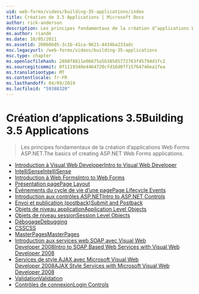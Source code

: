 ```yaml
---
uid: web-forms/videos/building-35-applications/index
title: Création de 3.5 Applications | Microsoft Docs
author: rick-anderson
description: Les principes fondamentaux de la création d’applications Web Forms ASP.NET.
ms.author: riande
ms.date: 10/05/2011
ms.assetid: 20060b05-3c1b-41ca-9621-4434ba233adc
msc.legacyurl: /web-forms/videos/building-35-applications
msc.type: chapter
ms.openlocfilehash: 2808f8811e06875a5b38585772763f45794d1fc2
ms.sourcegitcommit: 0f1119340e4464720cfd16d0ff15764746ea1fea
ms.translationtype: MT
ms.contentlocale: fr-FR
ms.lasthandoff: 04/09/2019
ms.locfileid: "59388320"
---
```

# <a name="building-35-applications"></a><span data-ttu-id="f99e3-103">Création d’applications 3.5</span><span class="sxs-lookup"><span data-stu-id="f99e3-103">Building 3.5 Applications</span></span>

> <span data-ttu-id="f99e3-104">Les principes fondamentaux de la création d’applications Web Forms ASP.NET.</span><span class="sxs-lookup"><span data-stu-id="f99e3-104">The basics of creating ASP.NET Web Forms applications.</span></span>


- [<span data-ttu-id="f99e3-105">Introduction à Visual Web Developer</span><span class="sxs-lookup"><span data-stu-id="f99e3-105">Intro to Visual Web Developer</span></span>](intro-to-visual-web-developer.md)
- [<span data-ttu-id="f99e3-106">IntelliSense</span><span class="sxs-lookup"><span data-stu-id="f99e3-106">IntelliSense</span></span>](intellisense.md)
- [<span data-ttu-id="f99e3-107">Introduction à Web Forms</span><span class="sxs-lookup"><span data-stu-id="f99e3-107">Intro to Web Forms</span></span>](intro-to-web-forms.md)
- [<span data-ttu-id="f99e3-108">Présentation page</span><span class="sxs-lookup"><span data-stu-id="f99e3-108">Page Layout</span></span>](page-layout.md)
- [<span data-ttu-id="f99e3-109">Événements du cycle de vie d’une page</span><span class="sxs-lookup"><span data-stu-id="f99e3-109">Page Lifecycle Events</span></span>](page-lifecycle-events.md)
- [<span data-ttu-id="f99e3-110">Introduction aux contrôles ASP.NET</span><span class="sxs-lookup"><span data-stu-id="f99e3-110">Intro to ASP.NET Controls</span></span>](intro-to-aspnet-controls.md)
- [<span data-ttu-id="f99e3-111">Envoi et publication (postback)</span><span class="sxs-lookup"><span data-stu-id="f99e3-111">Submit and Postback</span></span>](submit-and-postback.md)
- [<span data-ttu-id="f99e3-112">Objets de niveau application</span><span class="sxs-lookup"><span data-stu-id="f99e3-112">Application Level Objects</span></span>](application-level-objects.md)
- [<span data-ttu-id="f99e3-113">Objets de niveau session</span><span class="sxs-lookup"><span data-stu-id="f99e3-113">Session Level Objects</span></span>](session-level-objects.md)
- [<span data-ttu-id="f99e3-114">Débogage</span><span class="sxs-lookup"><span data-stu-id="f99e3-114">Debugging</span></span>](debugging.md)
- [<span data-ttu-id="f99e3-115">CSS</span><span class="sxs-lookup"><span data-stu-id="f99e3-115">CSS</span></span>](css.md)
- [<span data-ttu-id="f99e3-116">MasterPages</span><span class="sxs-lookup"><span data-stu-id="f99e3-116">MasterPages</span></span>](masterpages.md)
- [<span data-ttu-id="f99e3-117">Introduction aux services web SOAP avec Visual Web Developer 2008</span><span class="sxs-lookup"><span data-stu-id="f99e3-117">Intro to SOAP Based Web Services with Visual Web Developer 2008</span></span>](an-introduction-to-soap-based-web-services-with-visual-web-developer-2008.md)
- [<span data-ttu-id="f99e3-118">Services de style AJAX avec Microsoft Visual Web Developer 2008</span><span class="sxs-lookup"><span data-stu-id="f99e3-118">AJAX Style Services with Microsoft Visual Web Developer 2008</span></span>](ajax-style-services-with-microsoft-visual-web-developer-2008.md)
- [<span data-ttu-id="f99e3-119">Validation</span><span class="sxs-lookup"><span data-stu-id="f99e3-119">Validation</span></span>](validation.md)
- [<span data-ttu-id="f99e3-120">Contrôles de connexion</span><span class="sxs-lookup"><span data-stu-id="f99e3-120">Login Controls</span></span>](login-controls.md)
